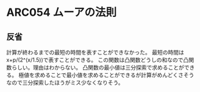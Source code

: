 # ARC054 ムーアの法則

## 反省

計算が終わるまでの最短の時間を表すことができなかった。
最短の時間はx+p/(2^(x/1.5))で表すことができる。
この関数は凸関数どうしの和なので凸関数らしい。理由はわからない。
凸関数の最小値は三分探索で求めることができる。
極値を求めることで最小値を求めることができるが計算がめんどくさそうなので三分探索したほうがミス少なくなりそう。

